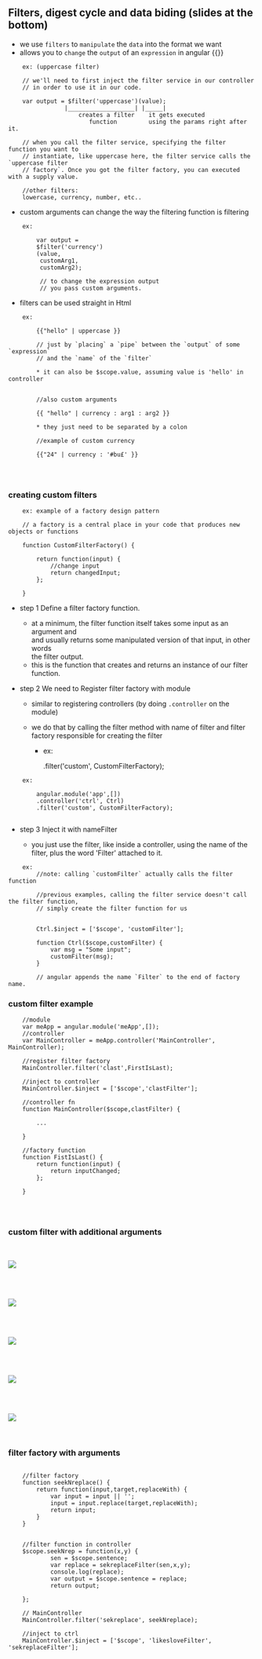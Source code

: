 ## Filters, digest cycle and data biding  (slides at the bottom)

- we use `filters` to `manipulate` the `data` into the format we want
- allows you to `change` the `output` of an `expression` in angular {{}}

```
    ex: (uppercase filter)

    // we'll need to first inject the filter service in our controller    
    // in order to use it in our code.

    var output = $filter('uppercase')(value);
                |___________________| |_____|
                    creates a filter    it gets executed
                       function         using the params right after it.

    // when you call the filter service, specifying the filter function you want to
    // instantiate, like uppercase here, the filter service calls the `uppercase filter 
    // factory`. Once you got the filter factory, you can executed with a supply value.
    
    //other filters:
    lowercase, currency, number, etc..

```

- custom arguments can change the way the filtering function is filtering

```
    ex:

        var output = 
        $filter('currency')
        (value,
         customArg1,
         customArg2);

         // to change the expression output
         // you pass custom arguments.

```

- filters can be used straight in Html

```
    ex:

        {{"hello" | uppercase }}

        // just by `placing` a `pipe` between the `output` of some `expression`
        // and the `name` of the `filter`

        * it can also be $scope.value, assuming value is 'hello' in controller


        //also custom arguments

        {{ "hello" | currency : arg1 : arg2 }}

        * they just need to be separated by a colon  

        //example of custom currency

        {{"24" | currency : '#bu£' }}




```

### creating custom filters

```
    ex: example of a factory design pattern

    // a factory is a central place in your code that produces new objects or functions

    function CustomFilterFactory() {

        return function(input) {
            //change input
            return changedInput;
        };

    }

```

* step 1 Define a filter factory function.
    - at a minimum, the filter function itself takes some input as an argument and    
      and usually returns some manipulated version of that input, in other words     
      the filter output.
    - this is the function that creates and returns an instance of our filter function.

* step 2 We need to Register filter factory with module
    - similar to registering controllers (by doing `.controller` on the module)    
    - we do that by calling the filter method with name of filter and filter factory
      responsible for creating the filter

      + ex:

        .filter('custom', CustomFilterFactory);


```
    ex:

        angular.module('app',[])
        .controller('ctrl', Ctrl)
        .filter('custom', CustomFilterFactory);


```


* step 3 Inject it with nameFilter

    - you just use the filter, like inside a controller, using the name of the filter,
      plus the word 'Filter' attached to it.

```
    ex:
        //note: calling `customFilter` actually calls the filter function

        //previous examples, calling the filter service doesn't call the filter function,   
        // simply create the filter function for us


        Ctrl.$inject = ['$scope', 'customFilter'];

        function Ctrl($scope,customFilter) {
            var msg = "Some input";
            customFilter(msg);
        }

        // angular appends the name `Filter` to the end of factory name.

```

### custom filter example

```
    //module
    var meApp = angular.module('meApp',[]);
    //controller
    var MainController = meApp.controller('MainController', MainController);
    
    //register filter factory
    MainController.filter('clast',FirstIsLast);
    
    //inject to controller
    MainController.$inject = ['$scope','clastFilter'];

    //controller fn
    function MainController($scope,clastFilter) {

        ...

    }

    //factory function
    function FistIsLast() {
        return function(input) {
            return inputChanged;
        };

    }




```

### custom filter with additional arguments

<br>

![](../images/filterAdditionalArgument.png)

<br>

<br>

![](../images/step2.png)

<br>

<br>

![](../images/step3.png)

<br>

<br>

![](../images/step3html.png)

<br>


<br>

![](../images/filterchained.png)

<br>



### filter factory with arguments

```

    //filter factory
    function seekNreplace() {
        return function(input,target,replaceWith) {
            var input = input || '';
            input = input.replace(target,replaceWith);
            return input;
        }
    }


    //filter function in controller
    $scope.seekNrep = function(x,y) {
            sen = $scope.sentence;
            var replace = sekreplaceFilter(sen,x,y);
            console.log(replace);
            var output = $scope.sentence = replace;
            return output;
            
    };

    // MainController
    MainController.filter('sekreplace', seekNreplace);

    //inject to ctrl
    MainController.$inject = ['$scope', 'likesloveFilter', 'sekreplaceFilter'];

```




